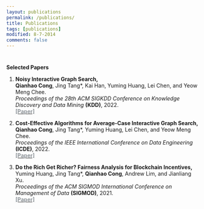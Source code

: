 ```yaml
---
layout: publications
permalink: /publications/
title: Publications 
tags: [publications]
modified: 8-7-2014
comments: false
---
```


<h4 style="margin-bottom:0px;padding-top:20px;">Selected Papers</h4>

<ul style="padding-left:0px;">
<ol>

<li>	    
<p>
<b>Noisy Interactive Graph Search,</b>
<br> <b>Qianhao Cong</b>, Jing Tang*, Kai Han, Yuming Huang, Lei Chen, and Yeow Meng Chee.<br>
<i>Proceedings of the 28th ACM SIGKDD Conference on Knowledge Discovery and Data Mining</i> <b>(KDD)</b>, 2022. <br><a href="https://dl.acm.org/doi/10.1145/3534678.3539267" target="_blank"> <font color="#8F959A"><b>[Paper]</b> </font></a>
</p>	    
</li>

<li>	    
<p>
<b>Cost-Effective Algorithms for Average-Case Interactive Graph Search,</b>
<br> <b>Qianhao Cong</b>, Jing Tang*, Yuming Huang, Lei Chen, and Yeow Meng Chee.<br>
<i>Proceedings of the IEEE International Conference on Data Engineering</i> <b>(ICDE)</b>, 2022. <br><a href="https://doi.org/10.1109/ICDE53745.2022.00091" target="_blank"> <font color="#8F959A"><b>[Paper]</b> </font></a>
</p>	    
</li>

<li>	    
<p>
<b>Do the Rich Get Richer? Fairness Analysis for Blockchain Incentives,</b>
<br> Yuming Huang, Jing Tang*, <b>Qianhao Cong</b>, Andrew Lim, and Jianliang Xu.<br>
<i>Proceedings of the ACM SIGMOD International Conference on Management of Data</i> <b>(SIGMOD)</b>, 2021. <br><a href="https://dl.acm.org/doi/10.1145/3448016.3457285" target="_blank"> <font color="#8F959A"><b>[Paper]</b> </font></a>
</p>	    
</li>

</ol>
</ul>